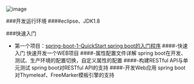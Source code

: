 ![image](https://github.com/timebusker/spring-boot/raw/master/static/spring-boot.png?raw=true)

###开发运行环境
    ####eclipse、JDK1.8

###快速入门	
- 第一个项目：[spring-boot-1-QuickStart spring boot的入门程序](http://blog.didispace.com/springbootexception/)
			####-快速入门                    快速开发一个WEB项目
			####-属性配置文件详解            spring boot在开发、测试、生产环境的配置切换，自定义属性的配置
			####-构建RESTful API与单元测试   spring boot对RESTful API的支持
			####-开发Web应用                 spring boot对Thymeleaf、FreeMarker模板引擎的支持